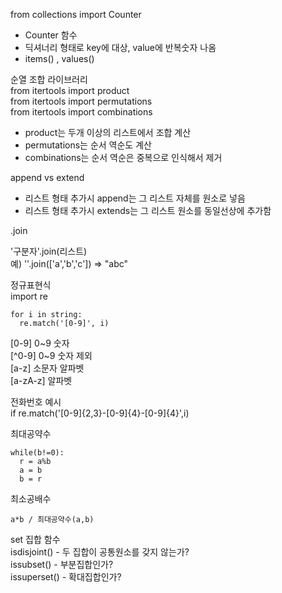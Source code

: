 
from collections import Counter <br>

- Counter 함수 <br>
- 딕셔너리 형태로 key에 대상, value에 반복숫자 나옴 <br>
- items() , values() <br>


순열 조합 라이브러리<br>
from itertools import product <br>
from itertools import permutations <br>
from itertools import combinations <br>

- product는 두개 이상의 리스트에서 조합 계산 <br>
- permutations는 순서 역순도 계산 <br>
- combinations는 순서 역순은 중복으로 인식해서 제거 <br>


append vs extend <br>

- 리스트 형태 추가시 append는 그 리스트 자체를 원소로 넣음
- 리스트 형태 추가시 extends는 그 리스트 원소를 동일선상에 추가함


.join <br>

'구분자'.join(리스트) <br>
예) ''.join(['a','b','c']) => "abc" <br>


정규표현식 <br>
import re <br>

    for i in string:
      re.match('[0-9]', i)

[0-9] 0~9 숫자 <br>
[^0-9] 0~9 숫자 제외 <br>
[a-z] 소문자 알파벳 <br>
[a-zA-z] 알파벳 <br>

전화번호 예시 <br>
if re.match('[0-9]{2,3}-[0-9]{4}-[0-9]{4}',i) <br>


최대공약수 <br>

    while(b!=0):
      r = a%b
      a = b
      b = r
      
최소공배수 <br>

    a*b / 최대공약수(a,b)
    
    
set 집합 함수 <br>
isdisjoint() - 두 집합이 공통원소를 갖지 않는가? <br>
issubset() - 부분집합인가? <br>
issuperset() - 확대집합인가? <br>



